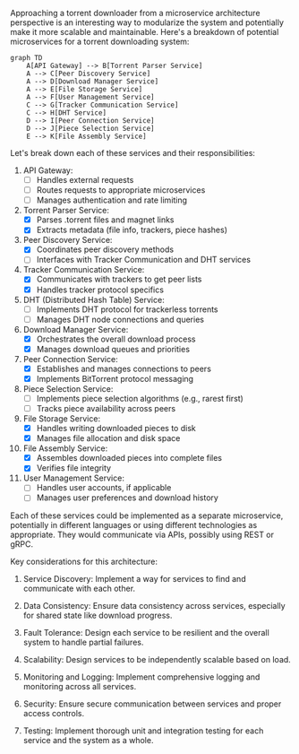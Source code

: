 Approaching a torrent downloader from a microservice architecture perspective is an interesting way to modularize the system and potentially make it more scalable and maintainable. Here's a breakdown of potential microservices for a torrent downloading system:



```mermaid
graph TD
    A[API Gateway] --> B[Torrent Parser Service]
    A --> C[Peer Discovery Service]
    A --> D[Download Manager Service]
    A --> E[File Storage Service]
    A --> F[User Management Service]
    C --> G[Tracker Communication Service]
    C --> H[DHT Service]
    D --> I[Peer Connection Service]
    D --> J[Piece Selection Service]
    E --> K[File Assembly Service]

```

Let's break down each of these services and their responsibilities:

1. API Gateway:
    - [ ] Handles external requests
    - [ ] Routes requests to appropriate microservices
    - [ ] Manages authentication and rate limiting

2. Torrent Parser Service:
    - [x] Parses .torrent files and magnet links
    - [x] Extracts metadata (file info, trackers, piece hashes)

3. Peer Discovery Service:
    - [x] Coordinates peer discovery methods
    - [ ] Interfaces with Tracker Communication and DHT services

4. Tracker Communication Service:
    - [x] Communicates with trackers to get peer lists
    - [x] Handles tracker protocol specifics

5. DHT (Distributed Hash Table) Service:
    - [ ] Implements DHT protocol for trackerless torrents
    - [ ] Manages DHT node connections and queries

6. Download Manager Service:
    - [x] Orchestrates the overall download process
    - [x] Manages download queues and priorities

7. Peer Connection Service:
    - [x] Establishes and manages connections to peers
    - [x] Implements BitTorrent protocol messaging

8. Piece Selection Service:
    - [ ] Implements piece selection algorithms (e.g., rarest first)
    - [ ] Tracks piece availability across peers

9. File Storage Service:
    - [x] Handles writing downloaded pieces to disk
    - [x] Manages file allocation and disk space

10. File Assembly Service:
    - [x] Assembles downloaded pieces into complete files
    - [x] Verifies file integrity

11. User Management Service:
    - [ ] Handles user accounts, if applicable
    - [ ] Manages user preferences and download history

Each of these services could be implemented as a separate microservice, potentially in different languages or using different technologies as appropriate. They would communicate via APIs, possibly using REST or gRPC.

Key considerations for this architecture:

1. Service Discovery: Implement a way for services to find and communicate with each other.

2. Data Consistency: Ensure data consistency across services, especially for shared state like download progress.

3. Fault Tolerance: Design each service to be resilient and the overall system to handle partial failures.

4. Scalability: Design services to be independently scalable based on load.

5. Monitoring and Logging: Implement comprehensive logging and monitoring across all services.

6. Security: Ensure secure communication between services and proper access controls.

7. Testing: Implement thorough unit and integration testing for each service and the system as a whole.


